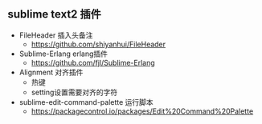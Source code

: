 ## sublime text2 插件

- FileHeader 插入头备注
    - https://github.com/shiyanhui/FileHeader
- Sublime-Erlang erlang插件
    - https://github.com/fjl/Sublime-Erlang
- Alignment 对齐插件
    - 热键
    - setting设置需要对齐的字符
- sublime-edit-command-palette 运行脚本
    - https://packagecontrol.io/packages/Edit%20Command%20Palette
